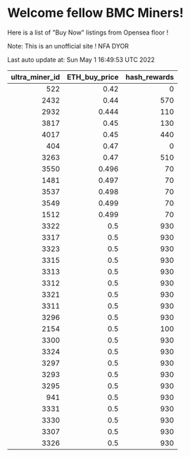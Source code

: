 # Welcome fellow BMC Miners!
Here is a list of "Buy Now" listings from Opensea floor !

Note: This is an unofficial site ! NFA DYOR


Last auto update at: Sun May  1 16:49:53 UTC 2022


|   ultra_miner_id |   ETH_buy_price |   hash_rewards |
|-----------------:|----------------:|---------------:|
|              522 |           0.42  |              0 |
|             2432 |           0.44  |            570 |
|             2932 |           0.444 |            110 |
|             3817 |           0.45  |            130 |
|             4017 |           0.45  |            440 |
|              404 |           0.47  |              0 |
|             3263 |           0.47  |            510 |
|             3550 |           0.496 |             70 |
|             1481 |           0.497 |             70 |
|             3537 |           0.498 |             70 |
|             3549 |           0.499 |             70 |
|             1512 |           0.499 |             70 |
|             3322 |           0.5   |            930 |
|             3317 |           0.5   |            930 |
|             3323 |           0.5   |            930 |
|             3315 |           0.5   |            930 |
|             3313 |           0.5   |            930 |
|             3312 |           0.5   |            930 |
|             3321 |           0.5   |            930 |
|             3311 |           0.5   |            930 |
|             3296 |           0.5   |            930 |
|             2154 |           0.5   |            100 |
|             3300 |           0.5   |            930 |
|             3324 |           0.5   |            930 |
|             3297 |           0.5   |            930 |
|             3293 |           0.5   |            930 |
|             3295 |           0.5   |            930 |
|              941 |           0.5   |            930 |
|             3331 |           0.5   |            930 |
|             3330 |           0.5   |            930 |
|             3307 |           0.5   |            930 |
|             3326 |           0.5   |            930 |